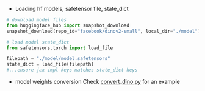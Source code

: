 - Loading hf models, safetensor file, state_dict
```python
# download model files
from huggingface_hub import snapshot_download
snapshot_download(repo_id="facebook/dinov2-small", local_dir="./model")

# load model state_dict
from safetensors.torch import load_file

filepath = "./model/model.safetensors"
state_dict = load_file(filepath)
#...ensure jax impl keys matches state_dict keys
```

- model weights conversion
Check [convert_dino.py](./dino_v2_jax/convert_dino.py) for an example